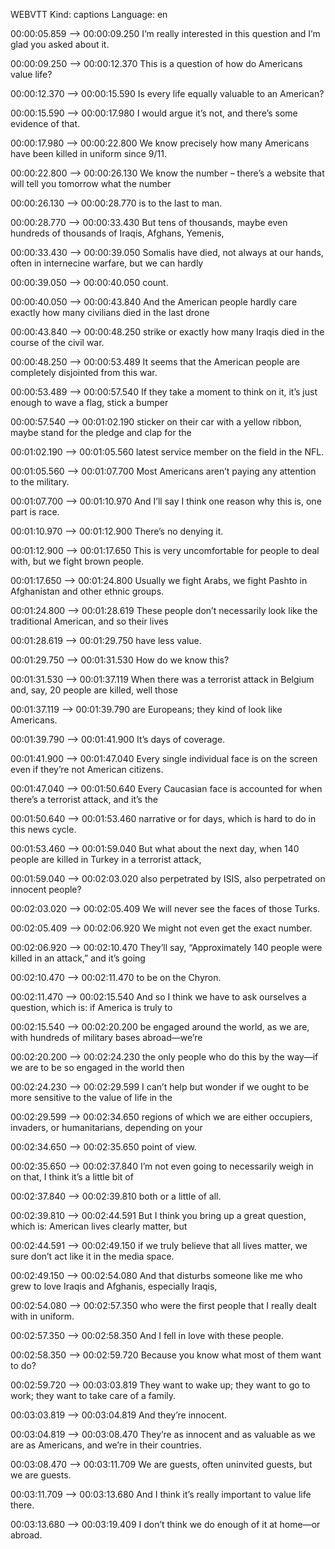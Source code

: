 WEBVTT
Kind: captions
Language: en

00:00:05.859 --> 00:00:09.250
I’m really interested in this question and
I’m glad you asked about it.

00:00:09.250 --> 00:00:12.370
This is a question of how do Americans value
life?

00:00:12.370 --> 00:00:15.590
Is every life equally valuable to an American?

00:00:15.590 --> 00:00:17.980
I would argue it’s not, and there’s some
evidence of that.

00:00:17.980 --> 00:00:22.800
We know precisely how many Americans have
been killed in uniform since 9/11.

00:00:22.800 --> 00:00:26.130
We know the number – there’s a website
that will tell you tomorrow what the number

00:00:26.130 --> 00:00:28.770
is to the last to man.

00:00:28.770 --> 00:00:33.430
But tens of thousands, maybe even hundreds
of thousands of Iraqis, Afghans, Yemenis,

00:00:33.430 --> 00:00:39.050
Somalis have died, not always at our hands,
often in internecine warfare, but we can hardly

00:00:39.050 --> 00:00:40.050
count.

00:00:40.050 --> 00:00:43.840
And the American people hardly care exactly
how many civilians died in the last drone

00:00:43.840 --> 00:00:48.250
strike or exactly how many Iraqis died in
the course of the civil war.

00:00:48.250 --> 00:00:53.489
It seems that the American people are completely
disjointed from this war.

00:00:53.489 --> 00:00:57.540
If they take a moment to think on it, it’s
just enough to wave a flag, stick a bumper

00:00:57.540 --> 00:01:02.190
sticker on their car with a yellow ribbon,
maybe stand for the pledge and clap for the

00:01:02.190 --> 00:01:05.560
latest service member on the field in the
NFL.

00:01:05.560 --> 00:01:07.700
Most Americans aren’t paying any attention
to the military.

00:01:07.700 --> 00:01:10.970
And I’ll say I think one reason why this
is, one part is race.

00:01:10.970 --> 00:01:12.900
There’s no denying it.

00:01:12.900 --> 00:01:17.650
This is very uncomfortable for people to deal
with, but we fight brown people.

00:01:17.650 --> 00:01:24.800
Usually we fight Arabs, we fight Pashto in
Afghanistan and other ethnic groups.

00:01:24.800 --> 00:01:28.619
These people don’t necessarily look like
the traditional American, and so their lives

00:01:28.619 --> 00:01:29.750
have less value.

00:01:29.750 --> 00:01:31.530
How do we know this?

00:01:31.530 --> 00:01:37.119
When there was a terrorist attack in Belgium
and, say, 20 people are killed, well those

00:01:37.119 --> 00:01:39.790
are Europeans; they kind of look like Americans.

00:01:39.790 --> 00:01:41.900
It’s days of coverage.

00:01:41.900 --> 00:01:47.040
Every single individual face is on the screen
even if they’re not American citizens.

00:01:47.040 --> 00:01:50.640
Every Caucasian face is accounted for when
there’s a terrorist attack, and it’s the

00:01:50.640 --> 00:01:53.460
narrative or for days, which is hard to do
in this news cycle.

00:01:53.460 --> 00:01:59.040
But what about the next day, when 140 people
are killed in Turkey in a terrorist attack,

00:01:59.040 --> 00:02:03.020
also perpetrated by ISIS, also perpetrated
on innocent people?

00:02:03.020 --> 00:02:05.409
We will never see the faces of those Turks.

00:02:05.409 --> 00:02:06.920
We might not even get the exact number.

00:02:06.920 --> 00:02:10.470
They’ll say, “Approximately 140 people
were killed in an attack,” and it’s going

00:02:10.470 --> 00:02:11.470
to be on the Chyron.

00:02:11.470 --> 00:02:15.540
And so I think we have to ask ourselves a
question, which is: if America is truly to

00:02:15.540 --> 00:02:20.200
be engaged around the world, as we are, with
hundreds of military bases abroad—we’re

00:02:20.200 --> 00:02:24.230
the only people who do this by the way—if
we are to be so engaged in the world then

00:02:24.230 --> 00:02:29.599
I can’t help but wonder if we ought to be
more sensitive to the value of life in the

00:02:29.599 --> 00:02:34.650
regions of which we are either occupiers,
invaders, or humanitarians, depending on your

00:02:34.650 --> 00:02:35.650
point of view.

00:02:35.650 --> 00:02:37.840
I’m not even going to necessarily weigh
in on that, I think it’s a little bit of

00:02:37.840 --> 00:02:39.810
both or a little of all.

00:02:39.810 --> 00:02:44.591
But I think you bring up a great question,
which is: American lives clearly matter, but

00:02:44.591 --> 00:02:49.150
if we truly believe that all lives matter,
we sure don’t act like it in the media space.

00:02:49.150 --> 00:02:54.080
And that disturbs someone like me who grew
to love Iraqis and Afghanis, especially Iraqis,

00:02:54.080 --> 00:02:57.350
who were the first people that I really dealt
with in uniform.

00:02:57.350 --> 00:02:58.350
And I fell in love with these people.

00:02:58.350 --> 00:02:59.720
Because you know what most of them want to
do?

00:02:59.720 --> 00:03:03.819
They want to wake up; they want to go to work;
they want to take care of a family.

00:03:03.819 --> 00:03:04.819
And they’re innocent.

00:03:04.819 --> 00:03:08.470
They’re as innocent and as valuable as we
are as Americans, and we’re in their countries.

00:03:08.470 --> 00:03:11.709
We are guests, often uninvited guests, but
we are guests.

00:03:11.709 --> 00:03:13.680
And I think it’s really important to value
life there.

00:03:13.680 --> 00:03:19.409
I don’t think we do enough of it at home—or
abroad.
